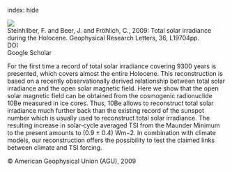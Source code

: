 index: hide

<div class="Citation">
    <div class="Citation-thumb CitationThumb-linked"  data-href="https://doi.org/10.1029/2009gl040142">
      <img src="https://static.claimspace.cloud/climate-study-static/refs/thumbs/5/Steinhilber_et_al_2009-thumb.png" />
    </div>

  <div class="Citation-body">
    <div class="Citation-text">Steinhilber, F. and Beer, J. and Fröhlich, C., 2009: Total solar irradiance during the Holocene. <span class="Article-journal">Geophysical Research Letters, </span><span class="Article-volume">36, </span>L19704pp.</div>
    <div class="Citation-links">
      <div class="CitationLink" data-href="https://doi.org/10.1029/2009gl040142">
        <div class="CitationLink-icon CitationLink-Doi"></div>
        <div class="CitationLink-text">DOI</div>
      </div>
      <div class="CitationLink" data-href="https://scholar.google.com/scholar?q=10.1029/2009gl040142">
        <div class="CitationLink-icon CitationLink-Scholar"></div>
        <div class="CitationLink-text">Google Scholar</div>
      </div>
    </div>
  </div>
</div>

For the first time a record of total solar irradiance covering 9300 years is presented, which covers almost the entire Holocene. This reconstruction is based on a recently observationally derived relationship between total solar irradiance and the open solar magnetic field. Here we show that the open solar magnetic field can be obtained from the cosmogenic radionuclide 10Be measured in ice cores. Thus, 10Be allows to reconstruct total solar irradiance much further back than the existing record of the sunspot number which is usually used to reconstruct total solar irradiance. The resulting increase in solar‐cycle averaged TSI from the Maunder Minimum to the present amounts to (0.9 ± 0.4) Wm−2. In combination with climate models, our reconstruction offers the possibility to test the claimed links between climate and TSI forcing.

<div class="Citation-copy">
&copy; American Geophysical Union (AGU), 2009
</div>